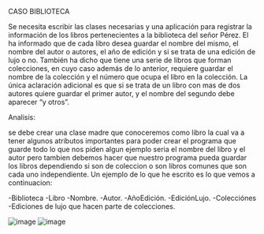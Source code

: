 CASO BIBLIOTECA

Se necesita escribir las clases necesarias y una aplicación para registrar la información de los libros pertenecientes a la biblioteca del señor Pérez. El ha informado que de cada libro desea guardar el nombre del mismo, el nombre del autor o autores, el año de edición y si se trata de una edición de lujo o no. También ha dicho que tiene una serie de libros que forman colecciones, en cuyo caso además de lo anterior, requiere guardar el nombre de la colección y el número que ocupa el libro en la colección. La única aclaración adicional es que si se trata de un libro con mas de dos autores quiere guardar el primer autor, y el nombre del segundo debe aparecer “y otros”.

Analisis:

se debe crear una clase madre que conoceremos como libro la cual va a tener algunos atributos importantes para poder crear el programa que guarde todo lo que nos piden algun ejemplo seria el nombre del libro y el autor pero tambien debemos hacer que nuestro programa pueda guardar los libros dependiendo si son de coleccion o son libros comunes que son cada uno independiente. Un ejemplo de lo que he escrito es lo que vemos a continuacion:

-Biblioteca
-Libro
    -Nombre.
    -Autor.
    -AñoEdición.
    -EdiciónLujo.
-Colecciónes
    -Ediciones de lujo que hacen parte de colecciones.


![image](https://user-images.githubusercontent.com/102545608/203782195-272e49a2-0760-440d-a6c1-0f59dcbc1fe4.png)
![image](https://user-images.githubusercontent.com/102545608/203782327-a63cdde1-e46e-4b64-ac1e-c92297473a37.png)

